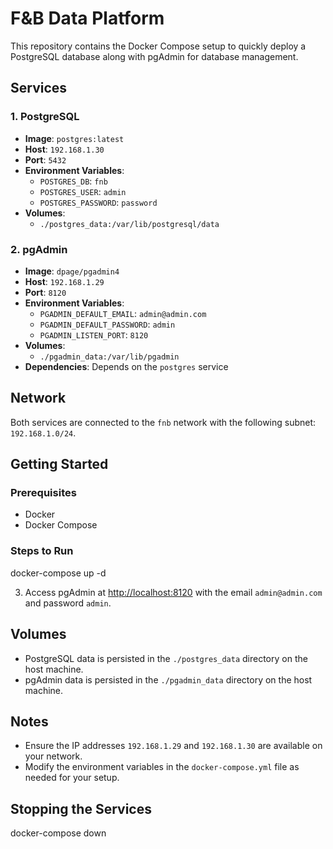 
# F&B Data Platform

This repository contains the Docker Compose setup to quickly deploy a PostgreSQL database along with pgAdmin for database management.

## Services
### 1. PostgreSQL
- **Image**: `postgres:latest`
- **Host**: `192.168.1.30`
- **Port**: `5432`
- **Environment Variables**:
  - `POSTGRES_DB`: `fnb`
  - `POSTGRES_USER`: `admin`
  - `POSTGRES_PASSWORD`: `password`
- **Volumes**: 
  - `./postgres_data:/var/lib/postgresql/data`

### 2. pgAdmin
- **Image**: `dpage/pgadmin4`
- **Host**: `192.168.1.29`
- **Port**: `8120`
- **Environment Variables**:
  - `PGADMIN_DEFAULT_EMAIL`: `admin@admin.com`
  - `PGADMIN_DEFAULT_PASSWORD`: `admin`
  - `PGADMIN_LISTEN_PORT`: `8120`
- **Volumes**: 
  - `./pgadmin_data:/var/lib/pgadmin`
- **Dependencies**: Depends on the `postgres` service

## Network

Both services are connected to the `fnb` network with the following subnet: `192.168.1.0/24`.

## Getting Started

### Prerequisites
- Docker
- Docker Compose

### Steps to Run
docker-compose up -d

3. Access pgAdmin at [http://localhost:8120](http://localhost:8120) with the email `admin@admin.com` and password `admin`.

## Volumes
- PostgreSQL data is persisted in the `./postgres_data` directory on the host machine.
- pgAdmin data is persisted in the `./pgadmin_data` directory on the host machine.

## Notes
- Ensure the IP addresses `192.168.1.29` and `192.168.1.30` are available on your network.
- Modify the environment variables in the `docker-compose.yml` file as needed for your setup.

## Stopping the Services
docker-compose down


